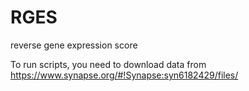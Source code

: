 # RGES
reverse gene expression score

To run scripts, you need to download data from https://www.synapse.org/#!Synapse:syn6182429/files/
